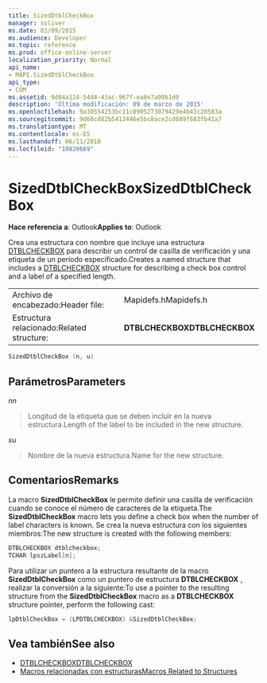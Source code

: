 ```yaml
---
title: SizedDtblCheckBox
manager: soliver
ms.date: 03/09/2015
ms.audience: Developer
ms.topic: reference
ms.prod: office-online-server
localization_priority: Normal
api_name:
- MAPI.SizedDtblCheckBox
api_type:
- COM
ms.assetid: 9d04a124-54d4-43ac-967f-ea8e7a09b1d0
description: 'Última modificación: 09 de marzo de 2015'
ms.openlocfilehash: 9a30554253bc11c8905273079429e4b41c20583a
ms.sourcegitcommit: 9d60cd82b5413446e5bc8ace2cd689f683fb41a7
ms.translationtype: MT
ms.contentlocale: es-ES
ms.lasthandoff: 06/11/2018
ms.locfileid: "19820669"
---
```

# <a name="sizeddtblcheckbox"></a><span data-ttu-id="52865-103">SizedDtblCheckBox</span><span class="sxs-lookup"><span data-stu-id="52865-103">SizedDtblCheckBox</span></span>
 
<span data-ttu-id="52865-104">**Hace referencia a**: Outlook</span><span class="sxs-lookup"><span data-stu-id="52865-104">**Applies to**: Outlook</span></span> 
  
<span data-ttu-id="52865-105">Crea una estructura con nombre que incluye una estructura [DTBLCHECKBOX](dtblcheckbox.md) para describir un control de casilla de verificación y una etiqueta de un período especificado.</span><span class="sxs-lookup"><span data-stu-id="52865-105">Creates a named structure that includes a [DTBLCHECKBOX](dtblcheckbox.md) structure for describing a check box control and a label of a specified length.</span></span> 
  
|||
|:-----|:-----|
|<span data-ttu-id="52865-106">Archivo de encabezado:</span><span class="sxs-lookup"><span data-stu-id="52865-106">Header file:</span></span>  <br/> |<span data-ttu-id="52865-107">Mapidefs.h</span><span class="sxs-lookup"><span data-stu-id="52865-107">Mapidefs.h</span></span>  <br/> |
|<span data-ttu-id="52865-108">Estructura relacionado:</span><span class="sxs-lookup"><span data-stu-id="52865-108">Related structure:</span></span>  <br/> |<span data-ttu-id="52865-109">**DTBLCHECKBOX**</span><span class="sxs-lookup"><span data-stu-id="52865-109">**DTBLCHECKBOX**</span></span> <br/> |
   
```cpp
SizedDtblCheckBox (n, u)
```

## <a name="parameters"></a><span data-ttu-id="52865-110">Parámetros</span><span class="sxs-lookup"><span data-stu-id="52865-110">Parameters</span></span>

<span data-ttu-id="52865-111">_n_</span><span class="sxs-lookup"><span data-stu-id="52865-111">_n_</span></span>
  
> <span data-ttu-id="52865-112">Longitud de la etiqueta que se deben incluir en la nueva estructura.</span><span class="sxs-lookup"><span data-stu-id="52865-112">Length of the label to be included in the new structure.</span></span>
    
<span data-ttu-id="52865-113">_s_</span><span class="sxs-lookup"><span data-stu-id="52865-113">_u_</span></span>
  
> <span data-ttu-id="52865-114">Nombre de la nueva estructura.</span><span class="sxs-lookup"><span data-stu-id="52865-114">Name for the new structure.</span></span>
    
## <a name="remarks"></a><span data-ttu-id="52865-115">Comentarios</span><span class="sxs-lookup"><span data-stu-id="52865-115">Remarks</span></span>

<span data-ttu-id="52865-116">La macro **SizedDtblCheckBox** le permite definir una casilla de verificación cuando se conoce el número de caracteres de la etiqueta.</span><span class="sxs-lookup"><span data-stu-id="52865-116">The **SizedDtblCheckBox** macro lets you define a check box when the number of label characters is known.</span></span> <span data-ttu-id="52865-117">Se crea la nueva estructura con los siguientes miembros:</span><span class="sxs-lookup"><span data-stu-id="52865-117">The new structure is created with the following members:</span></span> 
  
```cpp
DTBLCHECKBOX dtblcheckbox;
TCHAR lpszLabel[n];
```

<span data-ttu-id="52865-118">Para utilizar un puntero a la estructura resultante de la macro **SizedDtblCheckBox** como un puntero de estructura **DTBLCHECKBOX** , realizar la conversión a la siguiente:</span><span class="sxs-lookup"><span data-stu-id="52865-118">To use a pointer to the resulting structure from the **SizedDtblCheckBox** macro as a **DTBLCHECKBOX** structure pointer, perform the following cast:</span></span> 
  
```cpp
lpDtblCheckBox = (LPDTBLCHECKBOX) &SizedDtblCheckBox;
```

## <a name="see-also"></a><span data-ttu-id="52865-119">Vea también</span><span class="sxs-lookup"><span data-stu-id="52865-119">See also</span></span>

- [<span data-ttu-id="52865-120">DTBLCHECKBOX</span><span class="sxs-lookup"><span data-stu-id="52865-120">DTBLCHECKBOX</span></span>](dtblcheckbox.md)
- [<span data-ttu-id="52865-121">Macros relacionadas con estructuras</span><span class="sxs-lookup"><span data-stu-id="52865-121">Macros Related to Structures</span></span>](macros-related-to-structures.md)

